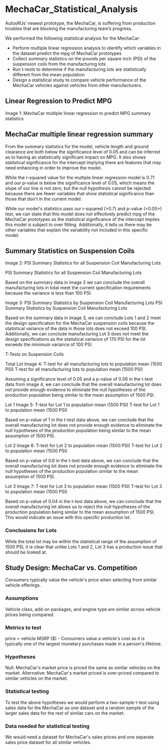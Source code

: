 # MechaCar_Statistical_Analysis

AutosRUs’ newest prototype, the MechaCar, is suffering from production troubles that are blocking the manufacturing team’s progress. 

We performed the following statistical analysis for the MechaCar:

* Perform multiple linear regression analysis to identify which variables in the dataset predict the mpg of MechaCar prototypes
* Collect summary statistics on the pounds per square inch (PSI) of the suspension coils from the manufacturing lots
* Run t-tests to determine if the manufacturing lots are statistically different from the mean population
* Design a statistical study to compare vehicle performance of the MechaCar vehicles against vehicles from other manufacturers. 

## Linear Regression to Predict MPG

Image 1: MechaCar multiple linear regression to predict MPG summary statistics


## MechaCar multiple linear regression summary

From the summary statistics for the model, vehicle length and ground clearance are both below the siginficance level of 0.05 and can be inferred as to having an statistically significant impact on MPG. It also shows statistical significance for the intercept implying there are features that may need enhancing in order to improve the model.

While the r-squared value for the multiple linear regression model is 0.71 and our p-value is below the significance level of 0.05, which means the slope of our line is not zero, but the null hypothesis cannot be rejected because there are fewer variables that show statistical significance than those that don't in the current model.

While our model's statistics pass our r-squared (>0.7) and p-value (<0.05>) test, we can state that this model does not effectively predict mpg of the MechaCar prototypes as the statisitcal significance of the intercept implies this model is subject to over fitting. Additionally, it tells us there may be other variables that explain the variability not included in this specific model.

## Summary Statistics on Suspension Coils

Image 2: PSI Summary Statistics for all Suspension Coil Manufacturing Lots

PSI Summary Statistics for all Suspension Coil Manufacturing Lots

Based on the summary data in image 2 we can conclude the overall manufacturing lots in total meet the current specification requirements because the variance is less than 100 PSI.

Image 3: PSI Summary Statistics by Suspension Coil Manufacturing Lots PSI Summary Statistics by Suspension Coil Manufacturing Lots

Based on the summary data in image 3, we can conclude Lots 1 and 2 meet the design specification for the MechaCar suspension coils because the statistical variance of the data in those lots does not exceed 100 PSI. Additionally, we can conclude manufacturing Lot 3 does not meet the design specifications as the statistical variance of 170 PSI for the lot exceeds the minimum variance of 100 PSI.

T-Tests on Suspension Coils

Total Lot
Image 4: T-test for all manufacturing lots to population mean (1500 PSI) T-test for all manufacturing lots to population mean (1500 PSI)

Assuming a significance level of 0.05 and a  p-value of 0.06 in the t-test data from image 4, we can conclude that the overall manufacturing lot does not provide enough evidence to eliminate the null hypotheses of the production population being similar to the mean assumption of 1500 PSI.

Lot 1
Image 5: T-test for Lot 1 to population mean (1500 PSI) T-test for Lot 1 to population mean (1500 PSI)

Based on p-value of 1 in the t-test data above, we can conclude that the overall manufacturing lot does not provide enough evidence to eliminate the null hypotheses of the production population being similar to the mean assumption of 1500 PSI.

Lot 2
Image 6: T-test for Lot 2 to population mean (1500 PSI) T-test for Lot 2 to population mean (1500 PSI)

Based on p-value of 0.6 in the t-test data above, we can conclude that the overall manufacturing lot does not provide enough evidence to eliminate the null hypotheses of the production population similar to the mean assumption of 1500 PSI.

Lot 3
Image 7: T-test for Lot 3 to population mean (1500 PSI) T-test for Lot 3 to population mean (1500 PSI)

Based on p-value of 0.04 in the t-test data above, we can conclude that the overall manufacturing lot allows us to reject the null hypotheses of the production population being similar to the mean assumption of 1500 PSI. This would indicate an issue with this specific production lot.

### Conclusions for Lots
While the total lot may be within the statistical range of the assumption of 1500 PSI, it is clear that unlike Lots 1 and 2, Lot 3 has a production issue that should be looked at.

## Study Design: MechaCar vs. Competition
Consumers typically value the vehicle's price when selecting from similar vehicle offerings.

### Assumptions
Vehicle class, add-on packages, and engine type are similar across vehicle prices being compared.

### Metrics to test
price = vehicle MSRP ($) - Consumers value a vehicle's cost as it is typically one of the largest monetary purchases made in a person's lifetime.

### Hypotheses
Null: MechaCar's market price is priced the same as similar vehicles on the market.
Alternative: MechaCar's market priced is over-priced compared to similar vehicles on the market.
### Statistical testing
To test the above hypotheses we would perform a two-sample t-test using sales data for the MechaCar as one dataset and a random sample of the larger sales data for the rest of similar cars on the market.

### Data needed for statistical testing
We would need a dataset for MechaCar's sales prices and one separate sales price dataset for all similar vehicles.